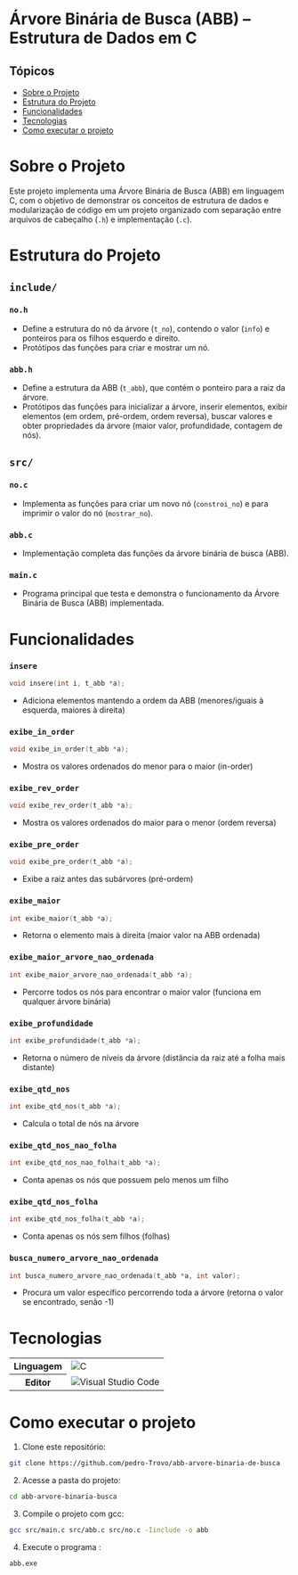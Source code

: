 <h1>Árvore Binária de Busca (ABB) – Estrutura de Dados em C</h1>

## Tópicos

- [Sobre o Projeto](#sobre-o-projeto)  
- [Estrutura do Projeto](#estrutura-do-projeto)  
- [Funcionalidades](#funcionalidades)  
- [Tecnologias](#tecnologias)  
- [Como executar o projeto](#como-executar-o-projeto)

# Sobre o Projeto
Este projeto implementa uma Árvore Binária de Busca (ABB) em linguagem C, com o objetivo de demonstrar os conceitos de estrutura de dados e modularização de código em um projeto organizado com separação entre arquivos de cabeçalho (`.h`) e implementação (`.c`).

# Estrutura do Projeto
## `include/`
 ###   `no.h`
- Define a estrutura do nó da árvore (`t_no`), contendo o valor (`info`) e ponteiros para os filhos esquerdo e direito.
- Protótipos das funções para criar e mostrar um nó.

### `abb.h`
- Define a estrutura da ABB (`t_abb`), que contém o ponteiro para a raiz da árvore.
- Protótipos das funções para inicializar a árvore, inserir elementos, exibir elementos (em ordem, pré-ordem, ordem reversa), buscar valores e obter propriedades da árvore (maior valor, profundidade, contagem de nós).

## `src/`
### `no.c`
- Implementa as funções para criar um novo nó (`constroi_no`) e para imprimir o valor do nó (`mostrar_no`).

### `abb.c`
- Implementação completa das funções da árvore binária de busca (ABB).

### `main.c`
- Programa principal que testa e demonstra o funcionamento da Árvore Binária de Busca (ABB) implementada.



# Funcionalidades

### `insere`
```c
void insere(int i, t_abb *a);
```
- Adiciona elementos mantendo a ordem da ABB (menores/iguais à esquerda, maiores à direita)

### `exibe_in_order`
```c
void exibe_in_order(t_abb *a);
```
- Mostra os valores ordenados do menor para o maior (in-order)

### `exibe_rev_order`
```c
void exibe_rev_order(t_abb *a);
```
- Mostra os valores ordenados do maior para o menor (ordem reversa)

### `exibe_pre_order`
```c
void exibe_pre_order(t_abb *a);
```
- Exibe a raiz antes das subárvores (pré-ordem)

### `exibe_maior`
```c
int exibe_maior(t_abb *a);
```
- Retorna o elemento mais à direita (maior valor na ABB ordenada)

### `exibe_maior_arvore_nao_ordenada`
```c
int exibe_maior_arvore_nao_ordenada(t_abb *a);
```
- Percorre todos os nós para encontrar o maior valor (funciona em qualquer árvore binária)

### `exibe_profundidade`
```c
int exibe_profundidade(t_abb *a);
```
- Retorna o número de níveis da árvore (distância da raiz até a folha mais distante)

### `exibe_qtd_nos`
```c
int exibe_qtd_nos(t_abb *a);
```
- Calcula o total de nós na árvore

### `exibe_qtd_nos_nao_folha`
```c
int exibe_qtd_nos_nao_folha(t_abb *a);
```
- Conta apenas os nós que possuem pelo menos um filho

### `exibe_qtd_nos_folha`
```c
int exibe_qtd_nos_folha(t_abb *a);
```
- Conta apenas os nós sem filhos (folhas)

### `busca_numero_arvore_nao_ordenada`
```c
int busca_numero_arvore_nao_ordenada(t_abb *a, int valor);
```
- Procura um valor específico percorrendo toda a árvore (retorna o valor se encontrado, senão -1)

# Tecnologias
<table align="center">
    <tr>
        <th>
            Linguagem
        </th>
        <td>
            <img alt="C" src="https://img.shields.io/badge/C-00599C?style=for-the-badge&logo=c&logoColor=white"/>
        </td>
    </tr>
    <tr>
        <th>
            Editor
        </th>
        <td>
            <img alt="Visual Studio Code" src="https://img.shields.io/badge/Visual%20Studio%20Code-0078d7.svg?style=for-the-badge&logo=visual-studio-code&logoColor=white"/>
        </td>
    </tr>
</table>

# Como executar o projeto

1. Clone este repositório:
```bash
git clone https://github.com/pedro-Trovo/abb-arvore-binaria-de-busca
```
2. Acesse a pasta do projeto:
```bash
cd abb-arvore-binaria-busca
```
3. Compile o projeto com gcc:
```bash
gcc src/main.c src/abb.c src/no.c -Iinclude -o abb
```
4. Execute o programa :
```bash
abb.exe
```